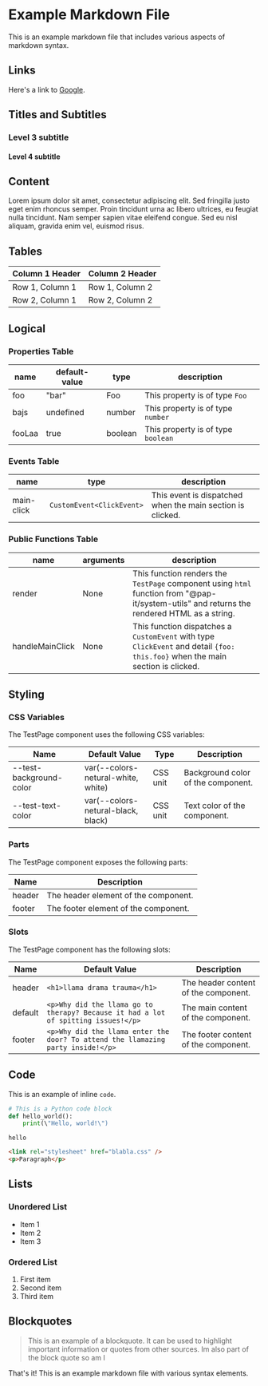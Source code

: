 # Example Markdown File

This is an example markdown file that includes various aspects of markdown syntax.

## Links

Here's a link to [Google](https://www.google.com).

## Titles and Subtitles

### Level 3 subtitle

#### Level 4 subtitle

## Content

Lorem ipsum dolor sit amet, consectetur adipiscing elit. Sed fringilla justo eget enim rhoncus semper. Proin tincidunt urna ac libero ultrices, eu feugiat nulla tincidunt. Nam semper sapien vitae eleifend congue. Sed eu nisl aliquam, gravida enim vel, euismod risus.

## Tables

| Column 1 Header | Column 2 Header |
| --- | --- |
| Row 1, Column 1 | Row 1, Column 2 |
| Row 2, Column 1 | Row 2, Column 2 |

## Logical

### Properties Table

| name   | default-value | type     | description                          |
|--------|---------------|----------|--------------------------------------|
| foo    | "bar"         | Foo      | This property is of type `Foo`       |
| bajs   | undefined     | number   | This property is of type `number`    |
| fooLaa | true          | boolean  | This property is of type `boolean`   |

### Events Table

| name       | type                    | description                                                          |
|------------|-------------------------|----------------------------------------------------------------------|
| main-click | `CustomEvent<ClickEvent>` | This event is dispatched when the main section is clicked.           |

### Public Functions Table

| name         | arguments                                     | description                                                                                                                         |
|--------------|------------------------------------------------|-------------------------------------------------------------------------------------------------------------------------------------|
| render       | None                                           | This function renders the `TestPage` component using `html` function from "@pap-it/system-utils" and returns the rendered HTML as a string. |
| handleMainClick | None                                           | This function dispatches a `CustomEvent` with type `ClickEvent` and detail `{foo: this.foo}` when the main section is clicked.          |

## Styling

### CSS Variables

The TestPage component uses the following CSS variables:

| Name | Default Value | Type | Description |
|------|---------------|------|-------------|
| --test-background-color | var(--colors-netural-white, white) | CSS unit | Background color of the component. |
| --test-text-color | var(--colors-netural-black, black) | CSS unit | Text color of the component. |

### Parts

The TestPage component exposes the following parts:

| Name | Description |
|------|-------------|
| header | The header element of the component. |
| footer | The footer element of the component. |

### Slots

The TestPage component has the following slots:

| Name | Default Value | Description |
|------|---------------|-------------|
| header | `<h1>llama drama trauma</h1>` | The header content of the component. |
| default | `<p>Why did the llama go to therapy? Because it had a lot of spitting issues!</p>` | The main content of the component. |
| footer | `<p>Why did the llama enter the door? To attend the llamazing party inside!</p>` | The footer content of the component. |

## Code

This is an example of inline `code`.

```python
# This is a Python code block
def hello_world():
    print(\"Hello, world!\")
```

```hello```

```html
<link rel="stylesheet" href="blabla.css" />
<p>Paragraph</p>
```

## Lists

### Unordered List

- Item 1
- Item 2
- Item 3

### Ordered List

1. First item
2. Second item
3. Third item

## Blockquotes

> This is an example of a blockquote. It can be used to highlight important information or quotes from other sources.
Im also part of the block quote
so am I

That's it! This is an example markdown file with various syntax elements.
